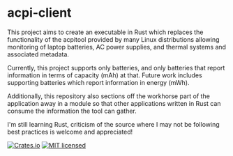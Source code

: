 # acpi-client

This project aims to create an executable in Rust which replaces the functionality of the acpitool provided by many Linux distributions allowing monitoring of laptop batteries, AC power supplies, and thermal systems and associated metadata.

Currently, this project supports only batteries, and only batteries that report information in terms of capacity (mAh) at that. Future work includes supporting batteries which report information in energy (mWh).

Additionally, this repository also sections off the workhorse part of the application away in a module so that other applications written in Rust can consume the information the tool can gather.

I'm still learning Rust, criticism of the source where I may not be following best practices is welcome and appreciated!

[![Crates.io][crates-badge]][crates-url]
[![MIT licensed][mit-badge]][mit-url]

[crates-badge]: https://img.shields.io/crates/v/acpi_client.svg
[crates-url]: https://crates.io/crates/acpi_client
[mit-badge]: https://img.shields.io/badge/license-MIT-blue.svg
[mit-url]: LICENSE

